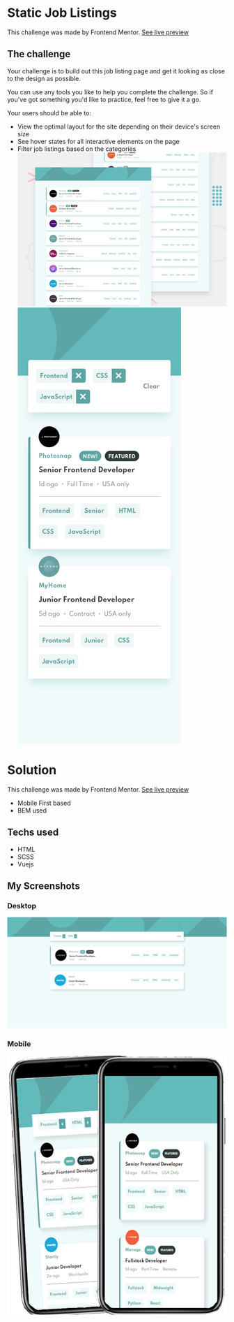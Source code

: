 # Static Job Listings
This challenge was made by Frontend Mentor. [See live preview](https://thecargos.github.io/static-job-listings/)
## The challenge

Your challenge is to build out this job listing page and get it looking as close to the design as possible.

You can use any tools you like to help you complete the challenge. So if you've got something you'd like to practice, feel free to give it a go.

Your users should be able to:

- View the optimal layout for the site depending on their device's screen size
- See hover states for all interactive elements on the page
- Filter job listings based on the categories
![Desktop View](./design/desktop-preview.jpg)
![Desktop View](./design/mobile-with-filters.jpg)

# Solution

This challenge was made by Frontend Mentor. [See live preview](https://thecargos.github.io/static-job-listings/)

- Mobile First based
- BEM used

## Techs used
- HTML
- SCSS
- Vuejs

## My Screenshots
### Desktop
![Desktop View](./design/my-desktop-preview.jpg)
### Mobile
![Desktop View](./design/mobile-preview.png)
